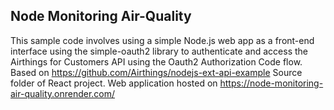 ## Node Monitoring Air-Quality

This sample code involves using a simple Node.js web app as a front-end interface using the simple-oauth2 library to authenticate and access the Airthings for Customers API using the Oauth2 Authorization Code flow.
Based on https://github.com/Airthings/nodejs-ext-api-example
Source folder of React project. Web application hosted on https://node-monitoring-air-quality.onrender.com/
